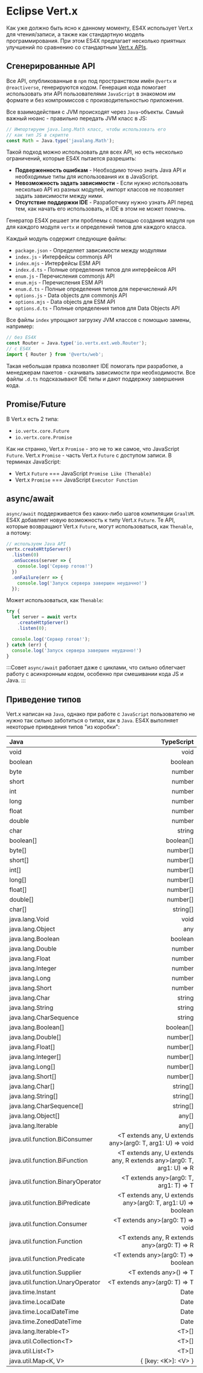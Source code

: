 # Eclipse Vert.x

Как уже должно быть ясно к данному моменту, ES4X использует Vert.x для чтения/записи, а также как стандартную модель
программирования. При этом ES4X предлагает несколько приятных улучшений по сравнению со стандартным
[Vert.x APIs](https://vertx.io).

## Сгенерированные API

Все API, опубликованные в `npm` под пространством имён `@vertx` и `@reactiverse`, генерируются кодом. Генерация кода
помогает использовать эти API пользователями `JavaScript` в знакомом им формате и без компромиссов с производительностью
приложения.

Все взаимодействия с JVM происходят через `Java`-объекты. Самый важный нюанс - правильно передать JVM класс в JS:

```js
// Импортируем java.lang.Math класс, чтобы использовать его
// как тип JS в скрипте
const Math = Java.type('javalang.Math');
```

Такой подход можно использовать для всех API, но есть несколько ограничений, которые ES4X пытается разрешить:

* **Подверженность ошибкам** - Необходимо точно знать Java API и необходимые типы для использования их в JavaScript.
* **Невозможность задать зависимости** - Если нужно использовать несколько API из разных модулей, импорт классов не
позволяет задать зависимости между ними.
* **Отсутствие поддержки IDE** - Разработчику нужно узнать API перед тем, как начать его использовать, и IDE в этом не
может помочь.

Генератор ES4X решает эти проблемы с помощью создания модуля `npm` для каждого модуля `vertx` и определений типов для
каждого класса.

Каждый модуль содержит следующие файлы:

* `package.json` - Определяет зависимости между модулями
* `index.js` - Интерфейсы commonjs API
* `index.mjs` - Интерфейсы ESM API
* `index.d.ts` - Полные определения типов для интерфейсов API
* `enum.js` - Перечисления commonjs API
* `enum.mjs` - Перечисления ESM API
* `enum.d.ts` - Полные определения типов для перечислений API
* `options.js` - Data objects для commonjs API
* `options.mjs` - Data objects для ESM API
* `options.d.ts` - Полные определения типов для Data Objects API

Все файлы `index` упрощают загрузку JVM классов с помощью замены, например:

```js
// без ES4X
const Router = Java.type('io.vertx.ext.web.Router');
// с ES4X
import { Router } from '@vertx/web';
```

Такая небольшая правка позволяет IDE помогать при разработке, а менеджерам пакетов - скачивать зависимости при
необходимости. Все файлы `.d.ts` подсказывают IDE типы и дают поддержку завершения кода.


## Promise/Future

В Vert.x есть 2 типа:

* `io.vertx.core.Future`
* `io.vertx.core.Promise`

Как ни странно, Vert.x `Promise` - это не то же самое, что JavaScript `Future`. Vert.x `Promise` - часть Vert.x `Future`
с доступом записи. В терминах JavaScript:

* Vert.x `Future` === JavaScript `Promise Like (Thenable)`
* Vert.x `Promise` === JavaScript `Executor Function`

## async/await

`async/await` поддерживается без каких-либо шагов компиляции `GraalVM`. ES4X добавляет новую возможность к типу Vert.x
`Future`. Те API, которые возвращают Vert.x `Future`, могут использоваться, как `Thenable`, а потому:

```js
// используем Java API
vertx.createHttpServer()
  .listen(0)
  .onSuccess(server => {
    console.log('Сервер готов!')
  })
  .onFailure(err => {
    console.log('Запуск сервера завершен неудачно!')
  });
```

Может использоваться, как `Thenable`:

```js
try {
  let server = await vertx
    .createHttpServer()
    .listen(0);

  console.log('Сервер готов!');
} catch (err) {
  console.log('Запуск сервера завершен неудачно!')
}
```

:::Совет
`async/await` работает даже с циклами, что сильно облегчает работу с асинхронным кодом, особенно при смешивании кода JS
и Java.
:::

## Приведение типов

Vert.x написан на `Java`, однако при работе с `JavaScript` пользователю не нужно так сильно заботиться о типах, как в
`Java`. ES4X выполняет некоторые приведения типов "из коробки":

| Java | TypeScript |
| :--- | ---------: |
| void | void |
| boolean | boolean |
| byte | number |
| short | number |
| int | number |
| long | number |
| float | number |
| double | number |
| char | string |
| boolean[] | boolean[] |
| byte[] | number[] |
| short[] | number[] |
| int[] | number[] |
| long[] | number[] |
| float[] | number[] |
| double[] | number[] |
| char[] | string[] |
| java.lang.Void | void |
| java.lang.Object | any |
| java.lang.Boolean | boolean |
| java.lang.Double | number |
| java.lang.Float | number |
| java.lang.Integer | number |
| java.lang.Long | number |
| java.lang.Short | number |
| java.lang.Char | string |
| java.lang.String | string |
| java.lang.CharSequence | string |
| java.lang.Boolean[] | boolean[] |
| java.lang.Double[] | number[] |
| java.lang.Float[] | number[] |
| java.lang.Integer[] | number[] |
| java.lang.Long[] | number[] |
| java.lang.Short[] | number[] |
| java.lang.Char[] | string[] |
| java.lang.String[] | string[] |
| java.lang.CharSequence[] | string[] |
| java.lang.Object[] | any[] |
| java.lang.Iterable | any[] |
| java.util.function.BiConsumer | &lt;T extends any, U extends any&gt;(arg0: T, arg1: U) =&gt; void |
| java.util.function.BiFunction | &lt;T extends any, U extends any, R extends any&gt;(arg0: T, arg1: U) =&gt; R |
| java.util.function.BinaryOperator | &lt;T extends any&gt;(arg0: T, arg1: T) =&gt; T |
| java.util.function.BiPredicate | &lt;T extends any, U extends any&gt;(arg0: T, arg1: U) =&gt; boolean |
| java.util.function.Consumer | &lt;T extends any&gt;(arg0: T) =&gt; void |
| java.util.function.Function | &lt;T extends any, R extends any&gt;(arg0: T) =&gt; R |
| java.util.function.Predicate | &lt;T extends any&gt;(arg0: T) =&gt; boolean |
| java.util.function.Supplier | &lt;T extends any&gt;() =&gt; T |
| java.util.function.UnaryOperator | &lt;T extends any&gt;(arg0: T) =&gt; T |
| java.time.Instant | Date |
| java.time.LocalDate | Date |
| java.time.LocalDateTime | Date |
| java.time.ZonedDateTime | Date |
| java.lang.Iterable&lt;T&gt; | &lt;T&gt;[] |
| java.util.Collection&lt;T&gt; | &lt;T&gt;[] |
| java.util.List&lt;T&gt; | &lt;T&gt;[] |
| java.util.Map&lt;K, V&gt; | { [key: &lt;K&gt;]: &lt;V&gt; } |
